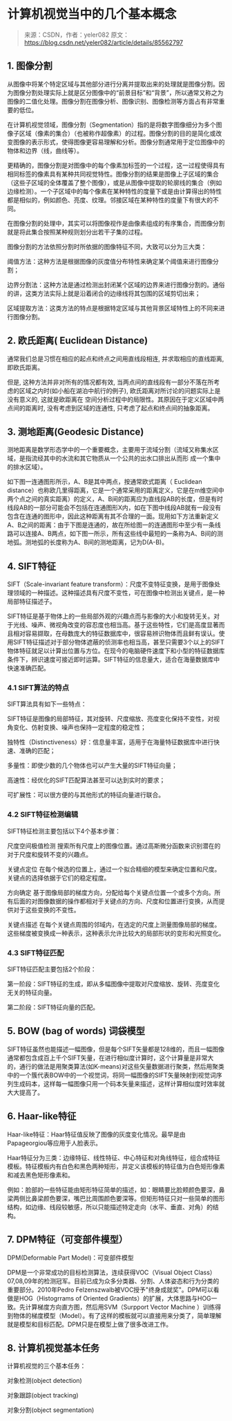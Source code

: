 # 计算机视觉当中的几个基本概念
> 来源：CSDN，作者：yeler082
> 原文：https://blog.csdn.net/yeler082/article/details/85562797

## 1. 图像分割

从图像中将某个特定区域与其他部分进行分离并提取出来的处理就是图像分割。因为图像分割处理实际上就是区分图像中的“前景目标”和“背景”，所以通常又称之为图像的二值化处理。图像分割在图像分析、图像识别、图像检测等方面占有非常重要的低位。

在计算机视觉领域，图像分割（Segmentation）指的是将数字图像细分为多个图像子区域（像素的集合）（也被称作超像素）的过程。图像分割的目的是简化或改变图像的表示形式，使得图像更容易理解和分析。图像分割通常用于定位图像中的物体和边界（线，曲线等）。

更精确的，图像分割是对图像中的每个像素加标签的一个过程，这一过程使得具有相同标签的像素具有某种共同视觉特性。图像分割的结果是图像上子区域的集合（这些子区域的全体覆盖了整个图像），或是从图像中提取的轮廓线的集合（例如边缘检测）。一个子区域中的每个像素在某种特性的度量下或是由计算得出的特性都是相似的，例如颜色、亮度、纹理。邻接区域在某种特性的度量下有很大的不同。

在图像分割的处理中，其实可以将图像视作是由像素组成的有序集合，而图像分割就是将此集合按照某种规则划分出若干子集的过程。

图像分割的方法依照分割时所依据的图像特征不同，大致可以分为三大类：

阈值方法：这种方法是根据图像的灰度值分布特性来确定某个阈值来进行图像分割；

边界分割法：这种方法是通过检测出封闭某个区域的边界来进行图像分割的。通俗的讲，这类方法实际上就是沿着闭合的边缘线将其包围的区域剪切出来；

区域提取方法：这类方法的特点是根据特定区域与其他背景区域特性上的不同来进行图像分割。

## 2. 欧氏距离( Euclidean Distance)

通常我们总是习惯在相应的起点和终点之间用直线段相连, 并求取相应的直线距离, 即欧氏距离。

但是, 这种方法并非对所有的情况都有效, 当两点间的直线段有一部分不落在所考虑的区域之内时(如小船在湖泊中航行的例子), 欧氏距离对所讨论的问题实际上是没有意义的, 这就是欧距离在 空间分析过程中的局限性。其原因在于定义区域中两点间的距离时, 没有考虑到区域的连通性, 只考虑了起点和终点间的抽象距离。

## 3. 测地距离(Geodesic Distance)

测地距离是数学形态学中的一个重要概念，主要用于流域分割（流域又称集水区域，是指流经其中的水流和其它物质从一个公共的出水口排出从而形 成一个集中的排水区域）。

如下图一连通图形所示，A、B是其中两点，按通常欧式距离（ Euclidean distance）也称欧几里得距离，它是一个通常采用的距离定义，它是在m维空间中两个点之间的真实距离）的定义，A、B间的距离应为直线段AB的长度，但是有时线段AB的一部分可能会不包括在连通图形X内，如在下图中线段AB就有一段没有包含在连通的图形中，因此这种距离有其不合理的一面。现用如下方法重新定义A、B之间的距离：由于下图是连通的，故在所给图一的连通图形中至少有一条线路可以连接A、B两点，如下图一所示，所有这些线中最短的一条称为A、B间的测地弧。测地弧的长度称为A、B间的测地距离，记为D(A-B)。



## 4. SIFT特征

SIFT（Scale-invariant feature transform）：尺度不变特征变换，是用于图像处理领域的一种描述。这种描述具有尺度不变性，可在图像中检测出关键点，是一种局部特征描述子。

SIFT特征是基于物体上的一些局部外观的兴趣点而与影像的大小和旋转无关。对于光线、噪声、微视角改变的容忍度也相当高。基于这些特性，它们是高度显著而且相对容易撷取，在母数庞大的特征数据库中，很容易辨识物体而且鲜有误认。使用SIFT特征描述对于部分物体遮蔽的侦测率也相当高，甚至只需要3个以上的SIFT物体特征就足以计算出位置与方位。在现今的电脑硬件速度下和小型的特征数据库条件下，辨识速度可接近即时运算。SIFT特征的信息量大，适合在海量数据库中快速准确匹配。

### 4.1 SIFT算法的特点

SIFT算法具有如下一些特点：

SIFT特征是图像的局部特征，其对旋转、尺度缩放、亮度变化保持不变性，对视角变化、仿射变换、噪声也保持一定程度的稳定性；

独特性（Distinctiveness）好：信息量丰富，适用于在海量特征数据库中进行快速、准确的匹配；

多量性：即使少数的几个物体也可以产生大量的SIFT特征向量；

高速性：经优化的SIFT匹配算法甚至可以达到实时的要求；

可扩展性：可以很方便的与其他形式的特征向量进行联合。

### 4.2 SIFT特征检测编辑

SIFT特征检测主要包括以下4个基本步骤：

尺度空间极值检测
搜索所有尺度上的图像位置。通过高斯微分函数来识别潜在的对于尺度和旋转不变的兴趣点。

关键点定位
在每个候选的位置上，通过一个拟合精细的模型来确定位置和尺度。关键点的选择依据于它们的稳定程度。

方向确定
基于图像局部的梯度方向，分配给每个关键点位置一个或多个方向。所有后面的对图像数据的操作都相对于关键点的方向、尺度和位置进行变换，从而提供对于这些变换的不变性。

关键点描述
在每个关键点周围的邻域内，在选定的尺度上测量图像局部的梯度。这些梯度被变换成一种表示，这种表示允许比较大的局部形状的变形和光照变化。

### 4.3 SIFT特征匹配

SIFT特征匹配主要包括2个阶段：

第一阶段：SIFT特征的生成，即从多幅图像中提取对尺度缩放、旋转、亮度变化无关的特征向量。

第二阶段：SIFT特征向量的匹配。

## 5. BOW (bag of words) 词袋模型

SIFT特征虽然也能描述一幅图像，但是每个SIFT矢量都是128维的，而且一幅图像通常都包含成百上千个SIFT矢量，在进行相似度计算时，这个计算量是非常大的，通行的做法是用聚类算法(如K-means)对这些矢量数据进行聚类，然后用聚类中的一个簇代表BOW中的一个视觉词，将同一幅图像的SIFT矢量映射到视觉词序列生成码本，这样每一幅图像只用一个码本矢量来描述，这样计算相似度时效率就大大提高了。

## 6. Haar-like特征

Haar-like特征：Haar特征值反映了图像的灰度变化情况。最早是由Papageorgiou等应用于人脸表示。

Haar特征分为三类：边缘特征、线性特征、中心特征和对角线特征，组合成特征模板。特征模板内有白色和黑色两种矩形，并定义该模板的特征值为白色矩形像素和减去黑色矩形像素和。  

例如：脸部的一些特征能由矩形特征简单的描述，如：眼睛要比脸颊颜色要深，鼻梁两侧比鼻梁颜色要深，嘴巴比周围颜色要深等。但矩形特征只对一些简单的图形结构，如边缘、线段较敏感，所以只能描述特定走向（水平、垂直、对角）的结构。

## 7. DPM特征（可变部件模型）

DPM(Deformable Part Model)：可变部件模型

DPM是一个非常成功的目标检测算法，连续获得VOC（Visual Object Class）07,08,09年的检测冠军。目前已成为众多分类器、分割、人体姿态和行为分类的重要部分。2010年Pedro Felzenszwalb被VOC授予"终身成就奖"。DPM可以看做是HOG（Histogrrams of Oriented Gradients）的扩展，大体思路与HOG一致。先计算梯度方向直方图，然后用SVM（Surpport Vector Machine ）训练得到物体的梯度模型（Model）。有了这样的模板就可以直接用来分类了，简单理解就是模型和目标匹配。DPM只是在模型上做了很多改进工作。

## 8. 计算机视觉基本任务

计算机视觉的三个基本任务：

对象检测(object detection)

对象跟踪(object tracking)

对象分割(object segmentation)

